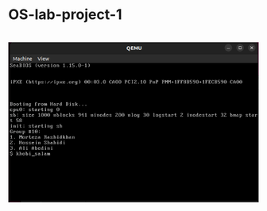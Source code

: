 # OS-lab-project-1

<h1 align="left">
  <img src="./1.png" alt="image" width="700px"></a>
  <br>
</h1>
